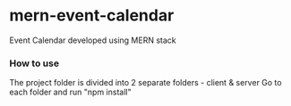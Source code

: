 # mern-event-calendar
Event Calendar developed using MERN stack


### How to use

The project folder is divided into 2 separate folders - client & server
Go to each folder and run "npm install" 
